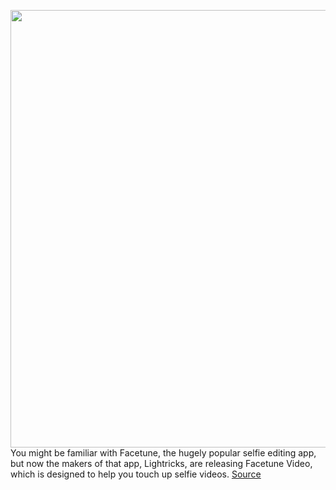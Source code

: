 <img src='https://cdn.vox-cdn.com/thumbor/E2x07n2yKtkvA_UFDLzHsL2pnQM=/0x0:6636x2690/1200x800/filters:focal(2788x815:3848x1875)/cdn.vox-cdn.com/uploads/chorus_image/image/67120646/Facetune_Video_Image.0.jpg' width='700px' /><br/>
You might be familiar with Facetune, the hugely popular selfie editing app, but now the makers of that app, Lightricks, are releasing Facetune Video, which is designed to help you touch up selfie videos.
<a href='https://www.theverge.com/2020/7/28/21340279/facetune-video-touch-up-edit-video-selfies-lightricks'> Source <a/>
